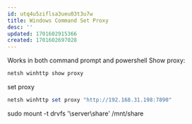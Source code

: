 ```yaml
---
id: utq4u5ziflsa3ueu03t3u7w
title: Windows Command Set Proxy
desc: ''
updated: 1701602915366
created: 1701602697028
---
```

Works in both command prompt and powershell
Show proxy:
```powershell
netsh winhttp show proxy
```
set proxy
```powershell
netsh winhttp set proxy "http://192.168.31.198:7890"
```


sudo mount -t drvfs '\\server\share' /mnt/share